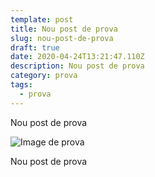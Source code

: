 ```yaml
---
template: post
title: Nou post de prova
slug: nou-post-de-prova
draft: true
date: 2020-04-24T13:21:47.110Z
description: Nou post de prova
category: prova
tags:
  - prova
---
```

Nou post de prova

![Image de prova](/media/g-suite-admin-users.png "Image de prova")

Nou post de prova